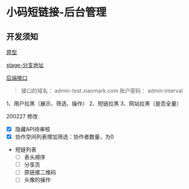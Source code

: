 # 小码短链接-后台管理

## 开发须知

[原型](https://lanhuapp.com/web/#/item/project/product?pid=cec2650a-cc80-4e6b-8a62-0b71b9f9e97b&docId=29946fdc-0818-47ed-b3eb-50bfe22ad455&docType=axure&pageId=c1632f5bfd854ba3bf309e2b09052f65&image_id=29946fdc-0818-47ed-b3eb-50bfe22ad455&parentId=2a8d2b48-69ea-4e8b-b651-3d1cd986683c)

[stage-分支地址](http://admin-test.xiaomark.com/)

[后端接口](http://test.xiaomark.com/apidoc/)
  > 接口的域名： admin-test.xiaomark.com
  > 账户密码： admin interval


  1、用户拉黑（展示、筛选、操作）
  2、短链拉黑
  3、网站拉黑（是否全量）


  200227 修改
  - [x] 隐藏API待审核
  - [x] 协作空间列表增加筛选：协作者数量，为0
-  短链列表
   -  [ ] 表头顺序
   -  [ ] 分享页
   -  [ ] 原链接二维码
   -  [ ] 头像的操作
